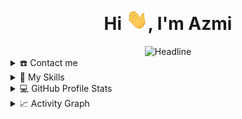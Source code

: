 <div>
    <div align=center>
        <h1 align="center">Hi <img width="35" src="https://github.com/1999AZZAR/1999AZZAR/blob/main/resources/img/waving.gif">, I'm Azmi</h1>
    </div>
    <div align=center>
       <img src="https://readme-typing-svg.herokuapp.com?size=25&center=true&vCenter=true&width=450&lines=Welcome+to+My+Github+Page;I'm+a+Web+Developer" alt="Headline" />
    </div>
</div>


<details>
  <summary>☎️ Contact me</summary>
<div>
    
</div>
</details>

<details>
  <summary>🧮 My Skills</summary>
<div>

</div>
</details>

<details> 
  <summary>💻 GitHub Profile Stats</summary>
  <div>
    <div align=center>
        <h1>Contribution Activity</h1>
        <img src="https://github-readme-stats.vercel.app/api?username=ab-azmi&title_color=44b2da&text_color=FFFFFF&show_icons=true&icon_color=44b2da&include_all_commits=true&count_private=true&theme=algolia" alt="GitHub Stats" height="200" />
        <br>
 
        <img src="https://github-readme-streak-stats.herokuapp.com/?user=ab-azmi&theme=algolia&date_format=j%20M%5B%20Y%5D&currStreakLabel=44b2da&fire=44b2da&ring=44b2da" alt="GitHub Streak Stats" height="200" />
        <br>
        
       <img src="https://github-readme-stats.vercel.app/api/top-langs?username=ab-azmi&layout=compact&title_color=44b2da&text_color=FFFFFF&theme=algolia" alt="GitHub Most Used Languages" height="200" />
        <br>   
        
        <br>
    </div>
  </div>    
</details>

<details>
  <summary>📈 Activity Graph</summary>
  <br/>
  <h2 align="center"> my current activity </h2>
<a href="https://github.com/ashutosh00710/github-readme-activity-graph"><img alt="azzar's Activity Graph" src="https://activity-graph.herokuapp.com/graph/?username=1999azzar&bg_color=000&color=fff&line=00E676&point=fff&hide_border=true" /></a>
</details>

